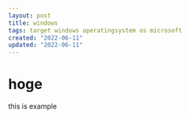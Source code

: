 ```yaml
---
layout: post
title: windows
tags: target windows operatingsystem os microsoft
created: "2022-06-11"
updated: "2022-06-11"
---
```


# hoge

this is example